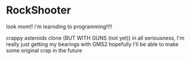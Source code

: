 # RockShooter
look mom!! i'm learnding to programming!!!!

crappy asteroids clone (BUT WITH GUNS (not yet))
in all seriousness, I'm really just getting my bearings with GMS2
hopefully I'll be able to make some original crap in the future
